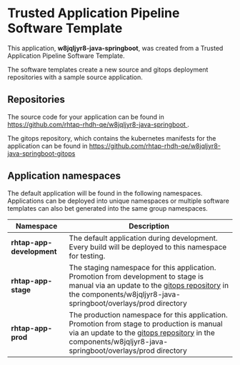 # Trusted Application Pipeline Software Template

This application, **w8jqljyr8-java-springboot**, was created from a Trusted Application Pipeline Software Template.

The software templates create a new source and gitops deployment repositories with a sample source application. 

## Repositories

The source code for your application can be found in [https://github.com/rhtap-rhdh-qe/w8jqljyr8-java-springboot ](https://github.com/rhtap-rhdh-qe/w8jqljyr8-java-springboot ).
 
The gitops repository, which contains the kubernetes manifests for the application can be found in 
[https://github.com/rhtap-rhdh-qe/w8jqljyr8-java-springboot-gitops ](https://github.com/rhtap-rhdh-qe/w8jqljyr8-java-springboot-gitops ) 

## Application namespaces 

The default application will be found in the following namespaces. Applications can be deployed into unique namespaces or multiple software templates can also bet generated into the same group namespaces.  

|  Namespace   |  Description   |  
| -------- | -------- |   
| **rhtap-app-development** | The default application during development. Every build will be deployed to this namespace for testing. | 
| **rhtap-app-stage** | The staging namespace for this application. Promotion from development to stage is manual via an update to the [gitops repository](https://github.com/rhtap-rhdh-qe/w8jqljyr8-java-springboot-gitops ) in the components/w8jqljyr8-java-springboot/overlays/prod directory |  
| **rhtap-app-prod** | The production namespace for this application. Promotion from stage to production is manual via an update to the [gitops repository](https://github.com/rhtap-rhdh-qe/w8jqljyr8-java-springboot-gitops ) in the components/w8jqljyr8-java-springboot/overlays/prod directory | 